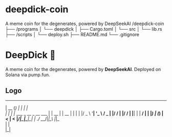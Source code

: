 # deepdick-coin
A meme coin for the degenerates, powered by DeepSeekAI
/deepdick-coin
├── /programs
│   └── deepdick
│       ├── Cargo.toml
│       └── src
│           └── lib.rs
├── /scripts
│   └── deploy.sh
├── README.md
└── .gitignore
# DeepDick 🍆

A meme coin for the degenerates, powered by **DeepSeekAI**. Deployed on Solana via pump.fun.

## Logo
  _____  _                       _      _    
 |  __ \(_)                     | |    | |   
 | |  | |_  ___ _ __ _ __   ___ | | __ | | __
 | |  | | |/ _ \ '__| '_ \ / _ \| |/ / | |/ /
 | |__| | |  __/ |  | |_) | (_) |   <  |   < 
 |_____/|_|\___|_|  | .__/ \___/|_|\_\ |_|\_\
                    | |                      
                    |_|                      
